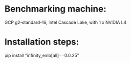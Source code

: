 #


# Benchmarking machine:
GCP g2-standard-16, Intel Cascade Lake, with 1 x NVIDIA L4

# Installation steps:
pip install "infinity_emb[all]==0.0.25"
